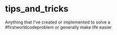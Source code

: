 tips_and_tricks
===============

Anything that I've created or implemented to solve a #firstworldcodeproblem or generally make life easier
